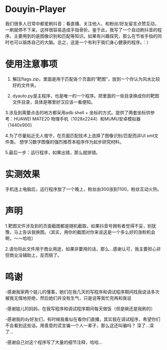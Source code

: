# Douyin-Player
我们很多人日常中都爱刷抖音：看直播、关注他人、和粉丝/好友留言点赞互动，一刷就停不下来，这样很容易造成手指骨折。鉴于此，我写了一个自动刷抖音的程序。主要用到的是图像识别和匹配等知识。如果有兴趣探究，那么在节省手指的同时也可以锻炼自己的大脑。总之，这是一个有利于我们身心健康的程序。：）
# 使用注意事项
1. 解压flags.zip，里面是用于匹配各个页面的“靶图”，放到一个你认为风水比较好的文件夹。

2. dyauto.py是主程序，也是唯一的一个程序。把里面的一些目录换成你的靶图文件目录，具体是哪里好汉应该一看便知。

3.涉及到需要点击的地方都采用adb shell + 坐标的方式。提供了两套坐标供参考：HUAWEI MATE20 物理手机（1028x2244）和MUMU安卓模拟器（1440x900）

4.为了尽量贴近无人值守，在页面匹配技术上选择了图像识别/匹配而非UI xml文件类。 想学习数字图像的强烈推荐本程序作为起步研究材料。

5.最后一步：运行程序，如果出错，那么就排错。

# 实测效果

手机连上电脑后，运行程序放了一个晚上，粉丝由300涨到1100，粉丝互动火热。

# 声明

1.靶图文件涉及到的页面截图都是随机截取，如果抖音号拥有者觉得不妥，别犹豫，马上告诉我换图。（其实，用你的截图对你来说这是一个多么好的涨粉机会啊，～～哈哈）

2.请勿将此文件用于商业用途，如果非要用的话，那么...感谢认可，我主要担心非但商业没辅助上，反而赔了。

# 鸣谢

-感谢我家两个娃儿的懂事，她们在我几天的写程序和调试程序期间找我说话多次被我无情地拒绝，然后她们并没有生气，只是说等我忙完再和我说

-感谢娃儿的妈妈，在我写程序和调试程序期间每天做饭（但是碗还是我刷的）

-感谢我的dy好友们，有时候我看似在看你们直播，其实我在调试程序，希望你们不会看到这些话。用善意的谎言骗一个人一辈子，那么这还叫骗吗？ 深了...深了...

-感谢自己对这个程序写了大量的细节注释，哈哈...

